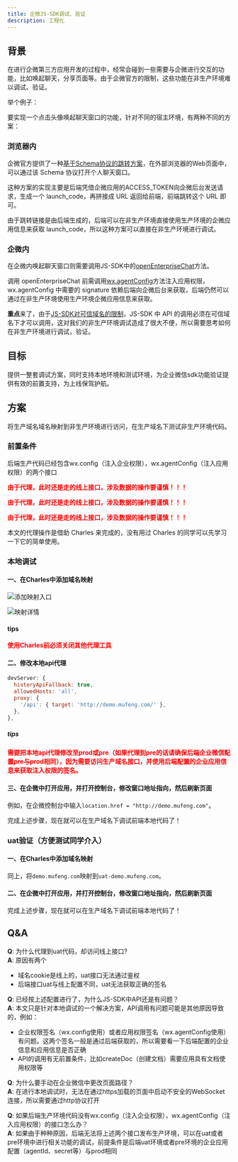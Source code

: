 ```yaml
---
title: 企微JS-SDK调试、验证
description: 工程化
---
```


## 背景

在进行企微第三方应用开发的过程中，经常会碰到一些需要与企微进行交互的功能，比如唤起聊天，分享页面等。由于企微官方的限制，这些功能在非生产环境难以调试、验证。

举个例子：

要实现一个点击头像唤起聊天窗口的功能，针对不同的宿主环境，有两种不同的方案：

### 浏览器内

企微官方提供了一种[基于Schema协议的跳转方案](https://developer.work.weixin.qq.com/document/path/94346)，在外部浏览器的Web页面中，可以通过该 Schema 协议打开个人聊天窗口。

这种方案的实现主要是后端凭借企微应用的ACCESS_TOKEN向企微后台发送请求，生成一个 launch_code，再拼接成 URL 返回给前端，前端跳转这个 URL 即可。

由于跳转链接是由后端生成的，后端可以在非生产环境直接使用生产环境的企微应用信息来获取 launch_code，所以这种方案可以直接在非生产环境进行调试。

### 企微内

在企微内唤起聊天窗口则需要调用JS-SDK中的[openEnterpriseChat](https://developer.work.weixin.qq.com/document/path/93231)方法。

调用 openEnterpriseChat 前需调用[wx.agentConfig](https://developer.work.weixin.qq.com/document/path/94313)方法注入应用权限，wx.agentConfig 中需要的 signature 依赖后端向企微后台来获取，后端仍然可以通过在非生产环境使用生产环境企微应用信息来获取。

**重点**来了，由于[JS-SDK对可信域名的限制](https://developer.work.weixin.qq.com/document/path/90514)，JS-SDK 中 API 的调用必须在可信域名下才可以调用，这对我们的非生产环境调试造成了很大不便，所以需要思考如何在非生产环境进行调试，验证。

## 目标

提供一整套调试方案，同时支持本地环境和测试环境，为企业微信sdk功能验证提供有效的前置支持，为上线保驾护航。

## 方案

将生产域名域名映射到非生产环境进行访问，在生产域名下测试非生产环境代码。

### 前置条件

后端生产代码已经包含wx.config（注入企业权限），wx.agentConfig（注入应用权限）的两个接口

<p style="font-weight: bold; color: #FF0000;">由于代理，此时还是走的线上接口，涉及数据的操作要谨慎！！！</p>

<p style="font-weight: bold; color: #FF0000;">由于代理，此时还是走的线上接口，涉及数据的操作要谨慎！！！</p>

<p style="font-weight: bold; color: #FF0000;">由于代理，此时还是走的线上接口，涉及数据的操作要谨慎！！！</p>

本文的代理操作是借助 Charles 来完成的，没有用过 Charles 的同学可以先学习一下它的简单使用。

### 本地调试

#### 一、在Charles中添加域名映射

![添加映射入口](/imgs/summary-middle/engineering/sdk_debugger_1.png)

![映射详情](/imgs/summary-middle/engineering/sdk_debugger_2.png)

#### tips

<p style="font-weight: bold; color: #FF0000;">使用Charles前必须关闭其他代理工具</p>

#### 二、修改本地api代理

```js
devServer: {
  historyApiFallback: true,
  allowedHosts: 'all',
  proxy: {
    '/api': { target: 'http://demo.mufeng.com/' },
  },
},
```

##### tips

<p style="font-weight: bold; color: #FF0000;">需要把本地api代理修改至prod或pre（如果代理到pre的话请确保后端企业微信配置pre与prod相同），因为需要访问生产域名接口，并使用后端配置的企业应用信息来获取注入权限的签名。</p>

#### 三、在企微中打开应用，并打开控制台，修改窗口地址指向，然后刷新页面

例如，在企微控制台中输入`location.href = "http://demo.mufeng.com"`。

完成上述步骤，现在就可以在生产域名下调试前端本地代码了！

### uat验证（方便测试同学介入）

#### 一、在Charles中添加域名映射

同上，将`demo.mufeng.com`映射到`uat-demo.mufeng.com`。

#### 二、在企微中打开应用，并打开控制台，修改窗口地址指向，然后刷新页面

完成上述步骤，现在就可以在生产域名下调试前端本地代码了！

## Q&A

**Q**: 为什么代理到uat代码，却访问线上接口?  
**A**: 原因有两个

* 域名cookie是线上的，uat接口无法通过鉴权
* 后端接口uat与线上配置不同，uat无法获取正确的签名

**Q**: 已经按上述配置进行了，为什么JS-SDK中API还是有问题？  
**A**: 本文只是针对本地调试的一个解决方案，API调用有问题可能是其他原因导致的，例如：

* 企业权限签名（wx.config使用）或者应用权限签名（wx.agentConfig使用）有问题。这两个签名一般是通过后端获取的，所以需要看一下后端配置的企业信息和应用信息是否正确  
* API的调用有无前置条件，比如createDoc（创建文档）需要应用具有文档使用权限等

**Q**: 为什么要手动在企业微信中更改页面路径？  
**A**: 在进行本地调试时，无法在通过https加载的页面中启动不安全的WebSocket连接，所以需要通过http协议打开

**Q**: 如果后端生产环境代码没有wx.config（注入企业权限），wx.agentConfig（注入应用权限）的接口怎么办？  
**A**: 如果由于种种原因，后端无法将上述两个接口发布生产环境，可以在uat或者pre环境中进行相关功能的调试，前提条件是后端uat环境或者pre环境的企业应用配置（agentId、secret等）与prod相同
